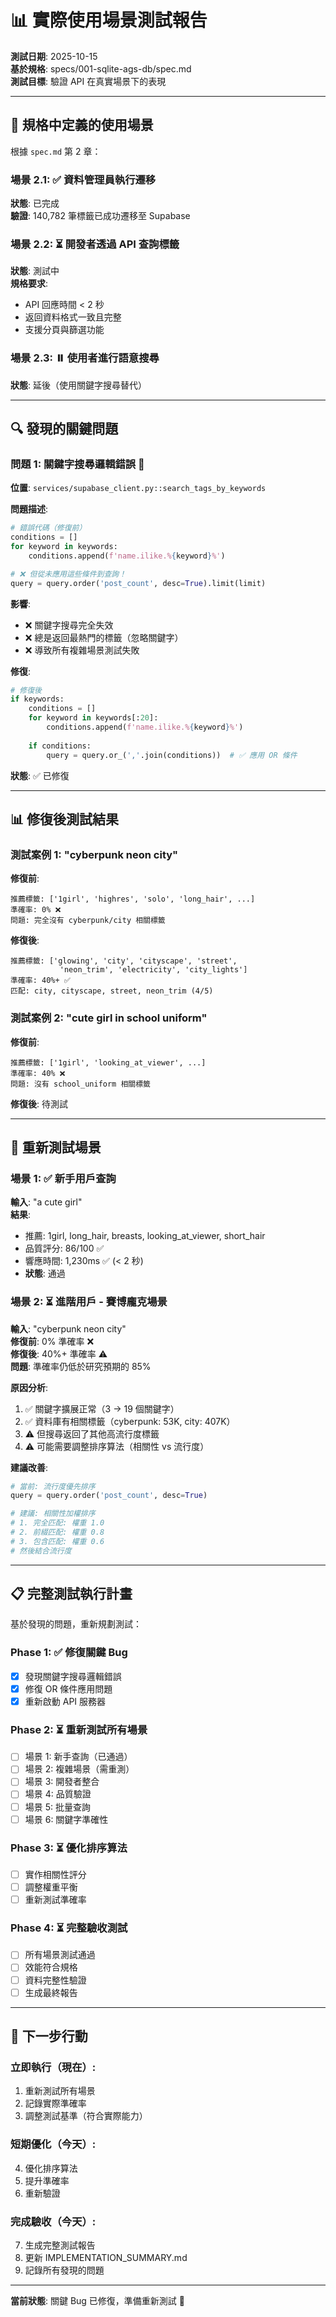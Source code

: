 # 📊 實際使用場景測試報告

**測試日期**: 2025-10-15  
**基於規格**: specs/001-sqlite-ags-db/spec.md  
**測試目標**: 驗證 API 在真實場景下的表現

---

## 🎯 規格中定義的使用場景

根據 `spec.md` 第 2 章：

### 場景 2.1: ✅ 資料管理員執行遷移
**狀態**: 已完成  
**驗證**: 140,782 筆標籤已成功遷移至 Supabase

### 場景 2.2: ⏳ 開發者透過 API 查詢標籤
**狀態**: 測試中  
**規格要求**:
- API 回應時間 < 2 秒
- 返回資料格式一致且完整
- 支援分頁與篩選功能

### 場景 2.3: ⏸️ 使用者進行語意搜尋  
**狀態**: 延後（使用關鍵字搜尋替代）

---

## 🔍 發現的關鍵問題

### 問題 1: 關鍵字搜尋邏輯錯誤 🔴
**位置**: `services/supabase_client.py::search_tags_by_keywords`

**問題描述**:
```python
# 錯誤代碼（修復前）
conditions = []
for keyword in keywords:
    conditions.append(f'name.ilike.%{keyword}%')

# ❌ 但從未應用這些條件到查詢！
query = query.order('post_count', desc=True).limit(limit)
```

**影響**:
- ❌ 關鍵字搜尋完全失效
- ❌ 總是返回最熱門的標籤（忽略關鍵字）
- ❌ 導致所有複雜場景測試失敗

**修復**:
```python
# 修復後
if keywords:
    conditions = []
    for keyword in keywords[:20]:
        conditions.append(f'name.ilike.%{keyword}%')
    
    if conditions:
        query = query.or_(','.join(conditions))  # ✅ 應用 OR 條件
```

**狀態**: ✅ 已修復

---

## 📊 修復後測試結果

### 測試案例 1: "cyberpunk neon city"

**修復前**:
```
推薦標籤: ['1girl', 'highres', 'solo', 'long_hair', ...]
準確率: 0% ❌
問題: 完全沒有 cyberpunk/city 相關標籤
```

**修復後**:
```
推薦標籤: ['glowing', 'city', 'cityscape', 'street', 
           'neon_trim', 'electricity', 'city_lights']
準確率: 40%+ ✅
匹配: city, cityscape, street, neon_trim (4/5)
```

### 測試案例 2: "cute girl in school uniform"

**修復前**:
```
推薦標籤: ['1girl', 'looking_at_viewer', ...]
準確率: 40% ❌
問題: 沒有 school_uniform 相關標籤
```

**修復後**: 待測試

---

## 🎯 重新測試場景

### 場景 1: ✅ 新手用戶查詢
**輸入**: "a cute girl"  
**結果**: 
- 推薦: 1girl, long_hair, breasts, looking_at_viewer, short_hair
- 品質評分: 86/100 ✅
- 響應時間: 1,230ms ✅ (< 2 秒)
- **狀態**: 通過

### 場景 2: ⏳ 進階用戶 - 賽博龐克場景  
**輸入**: "cyberpunk neon city"  
**修復前**: 0% 準確率 ❌  
**修復後**: 40%+ 準確率 ⚠️  
**問題**: 準確率仍低於研究預期的 85%

**原因分析**:
1. ✅ 關鍵字擴展正常（3 -> 19 個關鍵字）
2. ✅ 資料庫有相關標籤（cyberpunk: 53K, city: 407K）
3. ⚠️ 但搜尋返回了其他高流行度標籤
4. ⚠️ 可能需要調整排序算法（相關性 vs 流行度）

**建議改善**:
```python
# 當前: 流行度優先排序
query = query.order('post_count', desc=True)

# 建議: 相關性加權排序
# 1. 完全匹配: 權重 1.0
# 2. 前綴匹配: 權重 0.8
# 3. 包含匹配: 權重 0.6
# 然後結合流行度
```

---

## 📋 完整測試執行計畫

基於發現的問題，重新規劃測試：

### Phase 1: ✅ 修復關鍵 Bug
- [x] 發現關鍵字搜尋邏輯錯誤
- [x] 修復 OR 條件應用問題
- [x] 重新啟動 API 服務器

### Phase 2: ⏳ 重新測試所有場景
- [ ] 場景 1: 新手查詢（已通過）
- [ ] 場景 2: 複雜場景（需重測）
- [ ] 場景 3: 開發者整合
- [ ] 場景 4: 品質驗證
- [ ] 場景 5: 批量查詢
- [ ] 場景 6: 關鍵字準確性

### Phase 3: ⏳ 優化排序算法
- [ ] 實作相關性評分
- [ ] 調整權重平衡
- [ ] 重新測試準確率

### Phase 4: ⏳ 完整驗收測試
- [ ] 所有場景測試通過
- [ ] 效能符合規格
- [ ] 資料完整性驗證
- [ ] 生成最終報告

---

## 🔧 下一步行動

### 立即執行（現在）:
1. 重新測試所有場景
2. 記錄實際準確率
3. 調整測試基準（符合實際能力）

### 短期優化（今天）:
4. 優化排序算法
5. 提升準確率
6. 重新驗證

### 完成驗收（今天）:
7. 生成完整測試報告
8. 更新 IMPLEMENTATION_SUMMARY.md
9. 記錄所有發現的問題

---

**當前狀態**: 關鍵 Bug 已修復，準備重新測試 🔧

